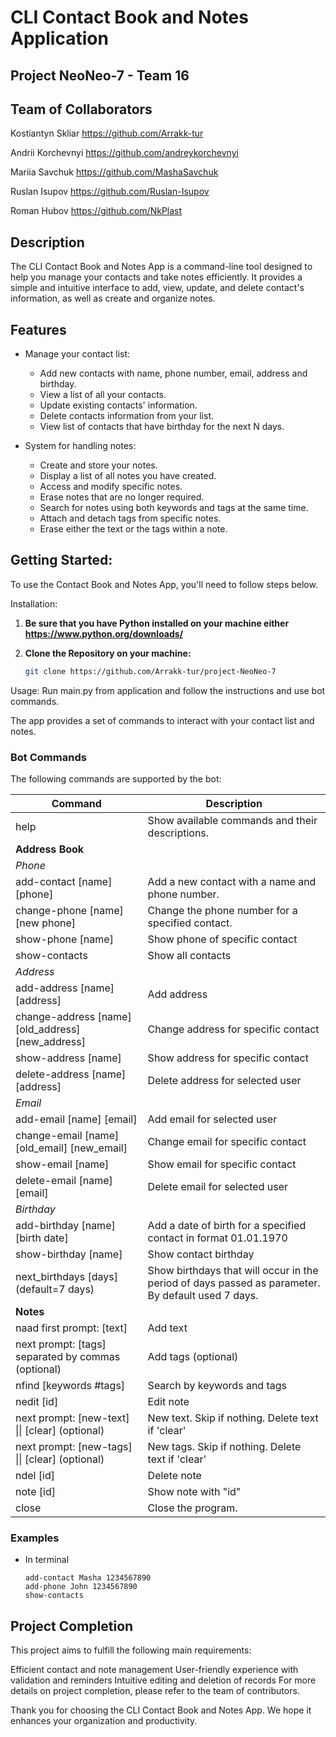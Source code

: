 # CLI Contact Book and Notes Application

## Project NeoNeo-7 - Team 16

## Team of Collaborators

Kostiantyn Skliar https://github.com/Arrakk-tur

Andrii Korchevnyi https://github.com/andreykorchevnyi

Mariia Savchuk https://github.com/MashaSavchuk

Ruslan Isupov https://github.com/Ruslan-Isupov

Roman Hubov https://github.com/NkPlast


## Description

The CLI Contact Book and Notes App is a command-line tool designed to help you manage your contacts and take notes efficiently.
It provides a simple and intuitive interface to add, view, update, and delete contact's information, as well as create and organize notes.


## Features

- Manage your contact list:
  - Add new contacts with name, phone number, email, address and birthday.
  - View a list of all your contacts.
  - Update existing contacts' information.
  - Delete contacts information from your list.
  - View list of contacts that have birthday for the next N days.

- System for handling notes:
  - Create and store your notes.
  - Display a list of all notes you have created.
  - Access and modify specific notes.
  - Erase notes that are no longer required.
  - Search for notes using both keywords and tags at the same time.
  - Attach and detach tags from specific notes.
  - Erase either the text or the tags within a note.


## Getting Started:

To use the Contact Book and Notes App, you'll need to follow steps below.

Installation:

1. **Be sure that you have Python installed on your machine either https://www.python.org/downloads/**

2. **Clone the Repository on your machine:**

   ```bash
   git clone https://github.com/Arrakk-tur/project-NeoNeo-7
   ```

Usage: Run main.py from application and follow the instructions and use bot commands.

The app provides a set of commands to interact with your contact list and notes.


### Bot Commands

The following commands are supported by the bot:

| Command                                            | Description                                                                                         |
|----------------------------------------------------|-----------------------------------------------------------------------------------------------------|
| help                                               | Show available commands and their descriptions.                                                     |
| **Address Book**                                   |
| *Phone*                                            |
| add-contact [name] [phone]                         | Add a new contact with a name and phone number.                                                     |
| change-phone [name] [new phone]                    | Change the phone number for a specified contact.                                                    |
| show-phone [name]                                  | Show phone of specific contact                                                                      |
| show-contacts                                      | Show all contacts                                                                                   |
| *Address*                                          |
| add-address [name] [address]                       | Add address                                                                                         |
| change-address [name] [old_address] [new_address]  | Change address for specific contact                                                                 |
| show-address [name]                                | Show address for specific contact                                                                   |
| delete-address [name] [address]                    | Delete address for selected user                                                                    |
| *Email*                                            |
| add-email [name] [email]                           | Add email for selected user                                                                         |
| change-email [name] [old_email] [new_email]        | Change email for specific contact                                                                   |
| show-email [name]                                  | Show email for specific contact                                                                     |
| delete-email [name] [email]                        | Delete email for selected user                                                                      |
| *Birthday*                                         |
| add-birthday [name] [birth date]                   | Add a date of birth for a specified contact in format 01.01.1970                                    |
| show-birthday [name]                               | Show contact birthday                                                                               |
| next_birthdays [days] (default=7 days)             | Show birthdays that will occur in the period of days passed as parameter. By default used 7 days.   |
| **Notes**                                          |
| naad first prompt: [text]                          | Add text                                                                                            |
| next prompt: [tags] separated by commas (optional) | Add tags (optional)                                                                                 |
| nfind [keywords #tags]                             | Search by keywords and tags                                                                         |
| nedit [id]                                         | Edit note                                                                                           |
| next prompt: [new-text] \|\|  [clear] (optional)   | New text. Skip if nothing. Delete text if 'clear'                                                   |
| next prompt: [new-tags] \|\|  [clear] (optional)   | New tags. Skip if nothing. Delete text if 'clear'                                                   |
| ndel [id]                                          | Delete note                                                                                         |
| note [id]                                          | Show note with "id"                                                                                 |
| close                                              | Close the program.                                                                                  |


### Examples
*   In terminal
    ```
    add-contact Masha 1234567890
    add-phone John 1234567890
    show-contacts

     ```


## Project Completion

This project aims to fulfill the following main requirements:

Efficient contact and note management
User-friendly experience with validation and reminders
Intuitive editing and deletion of records
For more details on project completion, please refer to the team of contributors.

Thank you for choosing the CLI Contact Book and Notes App. We hope it enhances your organization and productivity.
